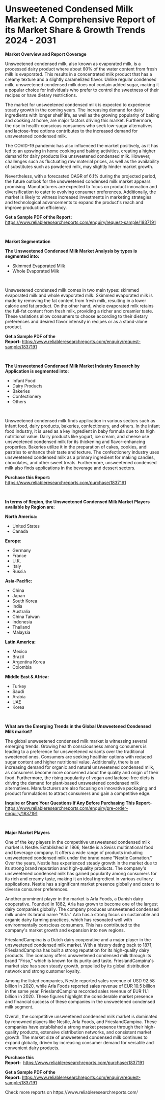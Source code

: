 <p><h1>Unsweetened Condensed Milk Market: A Comprehensive Report of its Market Share & Growth Trends 2024 - 2031</h1></p><p><strong>Market Overview and Report Coverage</strong></p>
<p><p>Unsweetened condensed milk, also known as evaporated milk, is a processed dairy product where about 60% of the water content from fresh milk is evaporated. This results in a concentrated milk product that has a creamy texture and a slightly caramelized flavor. Unlike regular condensed milk, unsweetened condensed milk does not contain added sugar, making it a popular choice for individuals who prefer to control the sweetness of their recipes or have dietary restrictions.</p><p>The market for unsweetened condensed milk is expected to experience steady growth in the coming years. The increasing demand for dairy ingredients with longer shelf life, as well as the growing popularity of baking and cooking at home, are major factors driving this market. Furthermore, the rise in health-conscious consumers who seek low-sugar alternatives and lactose-free options contributes to the increased demand for unsweetened condensed milk.</p><p>The COVID-19 pandemic has also influenced the market positively, as it has led to an upswing in home cooking and baking activities, creating a higher demand for dairy products like unsweetened condensed milk. However, challenges such as fluctuating raw material prices, as well as the availability of substitutes such as powdered milk, may slightly hinder market growth.</p><p>Nevertheless, with a forecasted CAGR of 6.1% during the projected period, the future outlook for the unsweetened condensed milk market appears promising. Manufacturers are expected to focus on product innovation and diversification to cater to evolving consumer preferences. Additionally, the market is likely to witness increased investments in marketing strategies and technological advancements to expand the product's reach and improve production efficiency.</p></p>
<p><strong>Get a Sample PDF of the Report:</strong> <a href="https://www.reliableresearchreports.com/enquiry/request-sample/1837191">https://www.reliableresearchreports.com/enquiry/request-sample/1837191</a></p>
<p>&nbsp;</p>
<p><strong>Market Segmentation</strong></p>
<p><strong>The Unsweetened Condensed Milk Market Analysis by types is segmented into:</strong></p>
<p><ul><li>Skimmed Evaporated Milk</li><li>Whole Evaporated Milk</li></ul></p>
<p>&nbsp;</p>
<p><p>Unsweetened condensed milk comes in two main types: skimmed evaporated milk and whole evaporated milk. Skimmed evaporated milk is made by removing the fat content from fresh milk, resulting in a lower calorie and fat product. On the other hand, whole evaporated milk retains the full-fat content from fresh milk, providing a richer and creamier taste. These variations allow consumers to choose according to their dietary preferences and desired flavor intensity in recipes or as a stand-alone product.</p></p>
<p><strong>Get a Sample PDF of the Report:</strong>&nbsp;<a href="https://www.reliableresearchreports.com/enquiry/request-sample/1837191">https://www.reliableresearchreports.com/enquiry/request-sample/1837191</a></p>
<p>&nbsp;</p>
<p><strong>The Unsweetened Condensed Milk Market Industry Research by Application is segmented into:</strong></p>
<p><ul><li>Infant Food</li><li>Dairy Products</li><li>Bakeries</li><li>Confectionery</li><li>Others</li></ul></p>
<p>&nbsp;</p>
<p><p>Unsweetened condensed milk finds application in various sectors such as infant food, dairy products, bakeries, confectionery, and others. In the infant food industry, it is used as a key ingredient in baby formula due to its high nutritional value. Dairy products like yogurt, ice cream, and cheese use unsweetened condensed milk for its thickening and flavor-enhancing properties. Bakeries utilize it in the preparation of cakes, cookies, and pastries to enhance their taste and texture. The confectionery industry uses unsweetened condensed milk as a primary ingredient for making candies, chocolates, and other sweet treats. Furthermore, unsweetened condensed milk also finds applications in the beverage and dessert sectors.</p></p>
<p><strong>Purchase this Report:</strong>&nbsp; <a href="https://www.reliableresearchreports.com/purchase/1837191">https://www.reliableresearchreports.com/purchase/1837191</a></p>
<p>&nbsp;</p>
<p><strong>In terms of Region, the Unsweetened Condensed Milk Market Players available by Region are:</strong></p>
<p>
    <p> <strong> North America: </strong>
        <ul>
            <li>United States</li>
            <li>Canada</li>
        </ul>
        </p> 
    <p> <strong> Europe: </strong>
        <ul>
            <li>Germany</li>
            <li>France</li>
            <li>U.K.</li>
            <li>Italy</li>
            <li>Russia</li>
        </ul>
        </p> 
    <p> <strong> Asia-Pacific: </strong>
        <ul>
            <li>China</li>
            <li>Japan</li>
            <li>South Korea</li>
            <li>India</li>
            <li>Australia</li>
            <li>China Taiwan</li>
            <li>Indonesia</li>
            <li>Thailand</li>
            <li>Malaysia</li>
        </ul>
        </p> 
    <p> <strong> Latin America: </strong>
        <ul>
            <li>Mexico</li>
            <li>Brazil</li>
            <li>Argentina Korea</li>
            <li>Colombia</li>
        </ul>
        </p> 
    <p> <strong> Middle East & Africa: </strong>
        <ul>
            <li>Turkey</li>
            <li>Saudi</li>
            <li>Arabia</li>
            <li>UAE</li>
            <li>Korea</li>
        </ul>
    </p>
    </p>
<p>&nbsp;</p>
<p><strong>What are the Emerging Trends in the Global Unsweetened Condensed Milk market?</strong></p>
<p><p>The global unsweetened condensed milk market is witnessing several emerging trends. Growing health consciousness among consumers is leading to a preference for unsweetened variants over the traditional sweetened ones. Consumers are seeking healthier options with reduced sugar content and higher nutritional value. Additionally, there is an increasing demand for organic and natural unsweetened condensed milk, as consumers become more concerned about the quality and origin of their food. Furthermore, the rising popularity of vegan and lactose-free diets is driving the demand for plant-based unsweetened condensed milk alternatives. Manufacturers are also focusing on innovative packaging and product formulations to attract consumers and gain a competitive edge.</p></p>
<p><strong>Inquire or Share Your Questions If Any Before Purchasing This Report</strong>- <a href="https://www.reliableresearchreports.com/enquiry/pre-order-enquiry/1837191">https://www.reliableresearchreports.com/enquiry/pre-order-enquiry/1837191</a></p>
<p>&nbsp;</p>
<p><strong>Major Market Players</strong></p>
<p><p>One of the key players in the competitive unsweetened condensed milk market is Nestle. Established in 1866, Nestle is a Swiss multinational food and beverage company. It offers a wide range of products including unsweetened condensed milk under the brand name "Nestle Carnation." Over the years, Nestle has experienced steady growth in the market due to its strong brand reputation and high-quality products. The company's unsweetened condensed milk has gained popularity among consumers for its rich and creamy taste, making it an ideal ingredient in various culinary applications. Nestle has a significant market presence globally and caters to diverse consumer preferences.</p><p>Another prominent player in the market is Arla Foods, a Danish dairy cooperative. Founded in 1882, Arla has grown to become one of the largest dairy companies globally. The company produces unsweetened condensed milk under its brand name "Arla." Arla has a strong focus on sustainable and organic dairy farming practices, which has resonated well with environmentally conscious consumers. This has contributed to the company's market growth and expansion into new regions.</p><p>FrieslandCampina is a Dutch dairy cooperative and a major player in the unsweetened condensed milk market. With a history dating back to 1871, FrieslandCampina has built a strong reputation for its high-quality dairy products. The company offers unsweetened condensed milk through its brand "Friso," which is known for its purity and taste. FrieslandCampina's market size has seen steady growth, propelled by its global distribution network and strong customer loyalty.</p><p>Among the listed companies, Nestle reported sales revenue of USD 92.58 billion in 2020, while Arla Foods reported sales revenue of EUR 10.5 billion in the same year. FrieslandCampina recorded sales revenue of EUR 11.1 billion in 2020. These figures highlight the considerable market presence and financial success of these companies in the unsweetened condensed milk segment.</p><p>Overall, the competitive unsweetened condensed milk market is dominated by renowned players like Nestle, Arla Foods, and FrieslandCampina. These companies have established a strong market presence through their high-quality products, extensive distribution networks, and consistent market growth. The market size of unsweetened condensed milk continues to expand globally, driven by increasing consumer demand for versatile and convenient dairy products.</p></p>
<p><strong>Purchase this Report:</strong>&nbsp;&nbsp;<a href="https://www.reliableresearchreports.com/purchase/1837191">https://www.reliableresearchreports.com/purchase/1837191</a></p>
<p></p>
<p><strong>Get a Sample PDF of the Report:</strong>&nbsp;<a href="https://www.reliableresearchreports.com/enquiry/request-sample/1837191">https://www.reliableresearchreports.com/enquiry/request-sample/1837191</a></p>
<p>Check more reports on https://www.reliableresearchreports.com/</p>